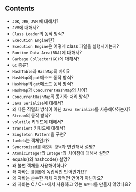 ## Contents
- `JDK`, `JRE`, `JVM` 에 대해서?
- `JVM`에 대해서?
- `Class Loader`의 동작 방식?
- `Execution Engine`란?
- `Execution Engine`은 어떻게 class 파일을 실행시키는지?
- `Runtime Data Area(RDA)`에 대해서?
- `Garbage Collector(GC)`에 대해서?
- `GC` 종류?
- `HashTable`과 `HashMap`의 차이?
- `HashMap`의 `put`메소드 동작 방식?
- `HashMap`의 `get`메소드 동작 방식?
- `HashMap`과 `ConcurrentHashMap`의 차이?
- `ConcurrentHashMap`의 동기화 처리 방식?
- `Java Serialize`에 대해서?
- 왜 다른 직렬화 방식이 아닌 `Java Serialize`를 사용해야하는지?
- `Stream`의 동작 방식?
- `volatile` 키워드에 대해서?
- `transient` 키워드에 대해서?
- `Singleton Pattern`을 구현?
- `lambda`는 객체인가?
- `Syncronized`를 `메모리 장벽`과 연관해서 설명?
- `AtomicInteger`와 `Integer`의 차이점에 대해서 설명?
- equals()와 hashcode() 설명?
- 왜 불변 객체를 사용해야하나?
- 왜 자바는 `플랫폼`에 독립적인 언어인가요?
- 왜 자바는 순수한 객체 지향적인 언어가 아닌가요?
- 왜 자바는 C / C++에서 사용하고 있는 `포인터`를 만들지 않았나요?
